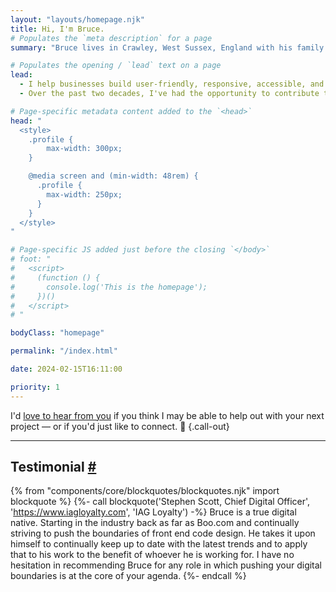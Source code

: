 ```yaml
---
layout: "layouts/homepage.njk"
title: Hi, I'm Bruce.
# Populates the `meta description` for a page
summary: "Bruce lives in Crawley, West Sussex, England with his family. He's a Frontend Web Developer and helps businesses build user-friendly, responsive, accessible, and resilient websites that are built on strong foundations for lasting impact."

# Populates the opening / `lead` text on a page
lead:
  - I help businesses build user-friendly, responsive, accessible, and resilient websites that are built on strong foundations for lasting impact.
  - Over the past two decades, I've had the opportunity to contribute to <a href="/projects">various projects</a> in industries like e-commerce, travel and tourism, hospitality, healthcare and medical, digital marketing, education, and charities.

# Page-specific metadata content added to the `<head>`
head: "
  <style>
    .profile {
        max-width: 300px;
    }

    @media screen and (min-width: 48rem) {
      .profile {
        max-width: 250px;
      }
    }
  </style>
"

# Page-specific JS added just before the closing `</body>`
# foot: "
#   <script>
#     (function () {
#       console.log('This is the homepage');
#     })()
#   </script>
# "

bodyClass: "homepage"

permalink: "/index.html"

date: 2024-02-15T16:11:00

priority: 1
---
```


I'd [love to hear from you](/contact) if you think I may be able to help out with your next project &mdash; or if you'd just like to connect. 👋 {.call-out}

---

<h2 id="testimonial" tabindex="-1" class="visually-hidden">Testimonial <a class="header-anchor" href="#testimonial">#</a></h2>

{% from "components/core/blockquotes/blockquotes.njk" import blockquote %}
{%- call blockquote('Stephen Scott, Chief Digital Officer', 'https://www.iagloyalty.com', 'IAG Loyalty') -%}
  Bruce is a true digital native. Starting in the industry back as far as Boo.com and continually striving to push the boundaries of front end code design. He takes it upon himself to continually keep up to date with the latest trends and to apply that to his work to the benefit of whoever he is working for. I have no hesitation in recommending Bruce for any role in which pushing your digital boundaries is at the core of your agenda.
{%- endcall %}
